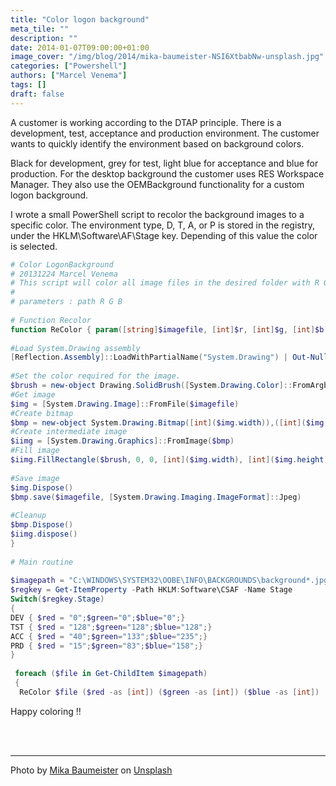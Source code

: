 ```yaml
---
title: "Color logon background"
meta_tile: ""
description: ""
date: 2014-01-07T09:00:00+01:00
image_cover: "/img/blog/2014/mika-baumeister-NSI6XtbabNw-unsplash.jpg"
categories: ["Powershell"]
authors: ["Marcel Venema"] 
tags: []
draft: false
---
```


A customer is working according to the DTAP principle. There is a development, test, acceptance and production environment. The customer wants to quickly identify the environment based on background colors. 

Black for development, grey for test, light blue for acceptance and blue for production. For the desktop background the customer uses RES Workspace Manager. They also use the OEMBackground functionality for a custom logon background. 

I wrote a small PowerShell script to recolor the background images to a specific color. The environment type, D, T, A, or P is stored in the registry, under the HKLM\Software\AF\Stage key. Depending of this value the color is selected.

```powershell
# Color LogonBackground
# 20131224 Marcel Venema
# This script will color all image files in the desired folder with R G B
#
# parameters : path R G B
  
# Function Recolor 
function ReColor { param([string]$imagefile, [int]$r, [int]$g, [int]$b)
 
#Load System.Drawing assembly
[Reflection.Assembly]::LoadWithPartialName("System.Drawing") | Out-Null
 
#Set the color required for the image.
$brush = new-object Drawing.SolidBrush([System.Drawing.Color]::FromArgb($r, $g, $b))
#Get image
$img = [System.Drawing.Image]::FromFile($imagefile)
#Create bitmap
$bmp = new-object System.Drawing.Bitmap([int]($img.width)),([int]($img.height))
#Create intermediate image
$iimg = [System.Drawing.Graphics]::FromImage($bmp)
#Fill image
$iimg.FillRectangle($brush, 0, 0, [int]($img.width), [int]($img.height))
 
#Save image
$img.Dispose()
$bmp.save($imagefile, [System.Drawing.Imaging.ImageFormat]::Jpeg)
 
#Cleanup
$bmp.Dispose()
$iimg.dispose()
}
 
# Main routine
 
$imagepath = "C:\WINDOWS\SYSTEM32\OOBE\INFO\BACKGROUNDS\background*.jpg"
$regkey = Get-ItemProperty -Path HKLM:Software\CSAF -Name Stage
Switch($regkey.Stage)
{
DEV { $red = "0";$green="0";$blue="0";}
TST { $red = "128";$green="128";$blue="128";}
ACC { $red = "40";$green="133";$blue="235";}
PRD { $red = "15";$green="83";$blue="158";}
}
  
 foreach ($file in Get-ChildItem $imagepath)
 {
  ReColor $file ($red -as [int]) ($green -as [int]) ($blue -as [int])

```

Happy coloring !! 

&nbsp;  
&nbsp;  

---

Photo by <a href="https://unsplash.com/@kommumikation?utm_content=creditCopyText&utm_medium=referral&utm_source=unsplash">Mika Baumeister</a> on <a href="https://unsplash.com/photos/yellow-orange-and-blue-textile-NSI6XtbabNw?utm_content=creditCopyText&utm_medium=referral&utm_source=unsplash">Unsplash</a>

&nbsp;  